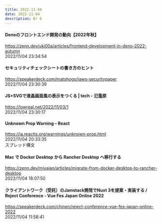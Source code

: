 ```yaml
---
title: 2022-11-04
date: 2022-11-04
description: B! 6
---
```


#### Denoのフロントエンド開発の動向【2022年秋】
https://zenn.dev/uki00a/articles/frontend-development-in-deno-2022-autumn<br>
2022/11/04 23:34:54<br>


#### セキュリティチェックシートの書き方のヒント
https://speakerdeck.com/matshogo/jaws-securitypaper<br>
2022/11/04 23:30:39<br>


#### JS+SVGで液晶画面風の表示をつくる | tech - 氾濫原
https://lowreal.net/2022/11/03/1<br>
2022/11/04 23:30:17<br>


#### Unknown Prop Warning – React
https://ja.reactjs.org/warnings/unknown-prop.html<br>
2022/11/04 20:33:35<br>
スプレッド構文


#### Mac で Docker Desktop から Rancher Desktop へ移行する
https://zenn.dev/miyajan/articles/migrate-from-docker-desktop-to-rancher-desktop<br>
2022/11/04 18:07:50<br>


#### クライアントワーク（受託）のJamstack開発でNuxt 3を提案・実装する / Reject Conference - Vue Fes Japan Online 2022
https://speakerdeck.com/chinen/reject-conference-vue-fes-japan-online-2022<br>
2022/11/04 11:58:41<br>


